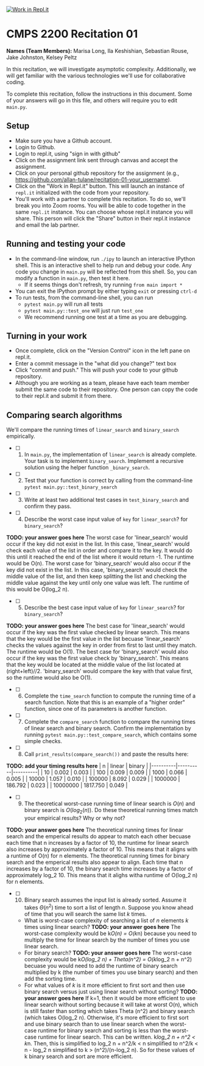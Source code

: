 [![Work in Repl.it](https://classroom.github.com/assets/work-in-replit-14baed9a392b3a25080506f3b7b6d57f295ec2978f6f33ec97e36a161684cbe9.svg)](https://classroom.github.com/online_ide?assignment_repo_id=3989353&assignment_repo_type=AssignmentRepo)
# CMPS 2200  Recitation 01

**Names (Team Members):** Marisa Long, Ila Keshishian, Sebastian Rouse, Jake Johnston, Kelsey Peltz

In this recitation, we will investigate asymptotic complexity. Additionally, we will get familiar with the various technologies we'll use for collaborative coding.

To complete this recitation, follow the instructions in this document. Some of your answers will go in this file, and others will require you to edit `main.py`.


## Setup
- Make sure you have a Github account.
- Login to Github.
- Login to repl.it, using "sign in with github"
- Click on the assignment link sent through canvas and accept the assignment. 
- Click on your personal github repository for the assignment (e.g., https://github.com/allan-tulane/recitation-01-your_username).
- Click on the "Work in Repl.it" button. This will launch an instance of `repl.it` initialized with the code from your repository.
- You'll work with a partner to complete this recitation. To do so, we'll break you into Zoom rooms. You will be able to code together in the same `repl.it` instance. You can choose whose repl.it instance you will share. This person will click the "Share" button in their repl.it instance and email the lab partner.

## Running and testing your code
- In the command-line window, run `./ipy` to launch an interactive IPython shell. This is an interactive shell to help run and debug your code. Any code you change in `main.py` will be reflected from this shell. So, you can modify a function in `main.py`, then test it here.
  + If it seems things don't refresh, try running `from main import *`
- You can exit the IPython prompt by either typing `exit` or pressing `ctrl-d`
- To run tests, from the command-line shell, you can run
  + `pytest main.py` will run all tests
  + `pytest main.py::test_one` will just run `test_one`
  + We recommend running one test at a time as you are debugging.

## Turning in your work

- Once complete, click on the "Version Control" icon in the left pane on repl.it.
- Enter a commit message in the "what did you change?" text box
- Click "commit and push." This will push your code to your github repository.
- Although you are working as a team, please have each team member submit the same code to their repository. One person can copy the code to their repl.it and submit it from there.

## Comparing search algorithms

We'll compare the running times of `linear_search` and `binary_search` empirically.

- [ ] 1. In `main.py`, the implementation of `linear_search` is already complete. Your task is to implement `binary_search`. Implement a recursive solution using the helper function `_binary_search`. 

- [ ] 2. Test that your function is correct by calling from the command-line `pytest main.py::test_binary_search`

- [ ] 3. Write at least two additional test cases in `test_binary_search` and confirm they pass.

- [ ] 4. Describe the worst case input value of `key` for `linear_search`? for `binary_search`? 

**TODO: your answer goes here**
The worst case for 'linear_search' would occur if the key did not exist in the list. In this case, 'linear_search' would check each value of the list in order and compare it to the key. It would do this until it reached the end of the list where it would return -1. The runtime would be O(n).
The worst case for 'binary_search' would also occur if the key did not exist in the list. In this case, 'binary_search' would check the middle value of the list, and then keep splitting the list and checking the middle value against the key until only one value was left. The runtime of this would be O(log_2 n).

- [ ] 5. Describe the best case input value of `key` for `linear_search`? for `binary_search`? 

**TODO: your answer goes here**
The best case for 'linear_search' would occur if the key was the first value checked by linear search. This means that the key would be the first value in the list becuase 'linear_search' checks the values against the key in order from first to last until they match. The runtime would be O(1).
The best case for 'binary_search' would also occur if the key was the first value check by 'binary_search'. This means that the key would be located at the middle value of the list located at (right+left)//2. 'binary_search' would compare the key with that value first, so the runtime would also be O(1).

- [ ] 6. Complete the `time_search` function to compute the running time of a search function. Note that this is an example of a "higher order" function, since one of its parameters is another function.

- [ ] 7. Complete the `compare_search` function to compare the running times of linear search and binary search. Confirm the implementation by running `pytest main.py::test_compare_search`, which contains some simple checks.

- [ ] 8. Call `print_results(compare_search())` and paste the results here:

**TODO: add your timing results here**
|        n |   linear |   binary |
|----------|----------|----------|
|       10 |    0.002 |    0.003 |
|      100 |    0.009 |    0.009 |
|     1000 |    0.066 |    0.005 |
|    10000 |    1.057 |    0.010 |
|   100000 |    8.092 |    0.029 |
|  1000000 |  186.792 |    0.023 |
| 10000000 | 1817.750 |    0.049 |

- [ ] 9. The theoretical worst-case running time of linear search is $O(n)$ and binary search is $O(log_2(n))$. Do these theoretical running times match your empirical results? Why or why not?

**TODO: your answer goes here**
The theoretical running times for linear search and the emperical results do appear to match each other becuase each time that n increases by a factor of 10, the runtime for linear search also increases by approximately a factor of 10. This means that it aligns with a runtime of O(n) for n elements. The theoretical running times for binary search and the emperical results also appear to align. Each time that n increases by a factor of 10, the binary search time increases by a factor of approximately log_2 10. This means that it alighs witha runtime of O(log_2 n) for n elements.

- [ ] 10. Binary search assumes the input list is already sorted. Assume it takes $\Theta(n^2)$ time to sort a list of length $n$. Suppose you know ahead of time that you will search the same list $k$ times. 
  + What is worst-case complexity of searching a list of $n$ elements $k$ times using linear search? **TODO: your answer goes here**
	The worst-case complexity would be k*O(n) = O(k*n) because you need to multiply the time for linear search by the number of times you use linear search.
  + For binary search? **TODO: your answer goes here**
	The worst-case complexity would be k*O(log_2 n) + Theta(n^2) = O(k*log_2 n + n^2) becuase you would need to add the runtime of binary search multiplied by k (the number of times you use binary search) and then add the sorting time.
  + For what values of $k$ is it more efficient to first sort and then use binary search versus just using linear search without sorting? **TODO: your answer goes here**
	If k=1, then it would be more efficient to use linear search without sorting because it will take at worst O(n), which is still faster than sorting which takes Theta (n^2) and binary search (which takes O(log_2 n).  Otherwise, it's more efficient to first sort and use binary search than to use linear search when the worst-case runtime for binary search and sorting is less than the worst-case runtime for linear search. This can be written. k*log_2 n + n^2 < k*n. Then, this is simplified to log_2 n + n^2/k < n simplified to n^2/k < n - log_2 n simplified to k > (n^2)/(n-log_2 n). So for these values of k binary search and sort are more efficient.